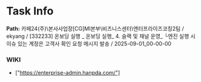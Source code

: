 # Task Info

**Path:** 카페24(주)\본사사업장\[CG]MI본부\비즈니스센터\엔터프라이즈코칭2팀 / ekyang / [332233] 온보딩 실행 _ 온보딩 실행_ 4. 슬랙 및 채널 운영_ └엔진 실행 시 이슈 있는 계정은 고객사 확인 요청 메시지 발송 / 2025-09-01_00-00-00

### WIKI
- ["https://enterprise-admin.hanpda.com/"]

